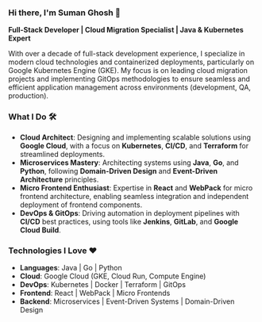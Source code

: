 ### Hi there, I'm Suman Ghosh 👋

**Full-Stack Developer | Cloud Migration Specialist | Java & Kubernetes Expert**

With over a decade of full-stack development experience, I specialize in modern cloud technologies and containerized deployments, particularly on Google Kubernetes Engine (GKE). My focus is on leading cloud migration projects and implementing GitOps methodologies to ensure seamless and efficient application management across environments (development, QA, production).

### What I Do 🛠️

- **Cloud Architect**: Designing and implementing scalable solutions using **Google Cloud**, with a focus on **Kubernetes**, **CI/CD**, and **Terraform** for streamlined deployments.
- **Microservices Mastery**: Architecting systems using **Java**, **Go**, and **Python**, following **Domain-Driven Design** and **Event-Driven Architecture** principles.
- **Micro Frontend Enthusiast**: Expertise in **React** and **WebPack** for micro frontend architecture, enabling seamless integration and independent deployment of frontend components.
- **DevOps & GitOps**: Driving automation in deployment pipelines with **CI/CD** best practices, using tools like **Jenkins**, **GitLab**, and **Google Cloud Build**.

### Technologies I Love ❤️

- **Languages**: Java | Go | Python
- **Cloud**: Google Cloud (GKE, Cloud Run, Compute Engine)
- **DevOps**: Kubernetes | Docker | Terraform | GitOps
- **Frontend**: React | WebPack | Micro Frontends
- **Backend**: Microservices | Event-Driven Systems | Domain-Driven Design


